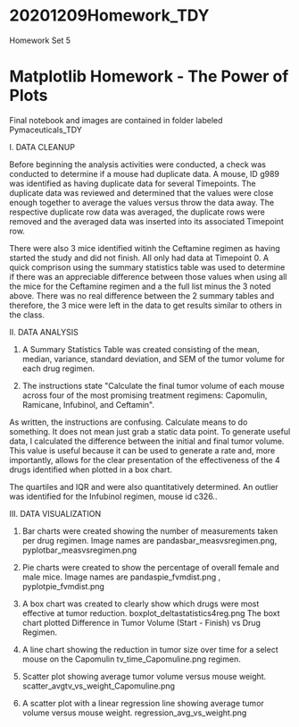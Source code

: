 # 20201209Homework_TDY
Homework Set 5
# Matplotlib Homework - The Power of Plots

Final notebook and images are contained in folder labeled Pymaceuticals_TDY

I. DATA CLEANUP

Before beginning the analysis activities were conducted, a check was conducted to determine if a mouse had duplicate data.  A mouse, ID g989 was identified as having duplicate data for several Timepoints.  The duplicate data was reviewed and determined that the values were close enough together to average the values versus throw the data away.  The respective duplicate row data was averaged, the duplicate rows were removed and the averaged data was inserted into its associated Timepoint row.

There were also 3 mice identified witinh the Ceftamine regimen as having started the study and did not finish.  All only had data at Timepoint 0.  A quick comprison using the summary statistics table was used to determine if there was an appreciable difference between those values when using all the mice for the Ceftamine regimen and a the full list minus the 3 noted above.  There was no real difference between the 2 summary tables and therefore, the 3 mice were left in the data to get results similar to others in the class.

II. DATA ANALYSIS

1) A Summary Statistics Table was created consisting of the mean, median, variance, standard deviation, and SEM of the tumor volume for each drug regimen.

2) The instructions state "Calculate the final tumor volume of each mouse across four of the most promising treatment regimens: Capomulin, Ramicane, Infubinol, and Ceftamin". 
 
 As written, the instructions are confusing.  Calculate means to do something.  It does not mean just grab a static data point. To generate useful data, I calculated the difference between the initial and final tumor volume.  This value is useful because it can be used to generate a rate and, more importantly, allows for the clear presentation of the effectiveness of the 4 drugs identified when plotted in a box chart. 
 
 The quartiles and IQR and were also quantitatively determined.  An outlier was identified for the Infubinol regimen, mouse id c326..
  
 III. DATA VISUALIZATION
 
 1) Bar charts were created showing the number of measurements taken per drug regimen. Image names are pandasbar_measvsregimen.png, pyplotbar_measvsregimen.png
 
 2) Pie charts were created to show the percentage of overall female and male mice. Image names are pandaspie_fvmdist.png , pyplotpie_fvmdist.png
 
 3) A box chart was created to clearly show which drugs were most effective at tumor reduction. boxplot_deltastatistics4reg.png
 The boxt chart plotted Difference in  Tumor Volume (Start - Finish) vs Drug Regimen.
 
 4) A line chart showing the reduction in tumor size over time for a select mouse on the Capomulin tv_time_Capomuline.png
 regimen.
 
 5) Scatter plot showing average tumor volume versus mouse weight.  scatter_avgtv_vs_weight_Capomuline.png
 
 6) A scatter plot with a linear regression line showing average tumor volume versus mouse weight.  regression_avg_vs_weight.png
